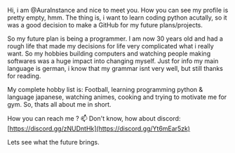 Hi, 
i am @AuraInstance and nice to meet you. How you can see my profile is pretty empty, hmm. The thing is, i want to learn coding python acutally, so it was a good decision to make a GitHub for my future plans/projects.

So my future plan is being a programmer. I am now 30 years old and had a rough life that made my decisions for life very complicated what i really want. So my hobbies building computers and watching people making softwares was a huge impact into changing myself.
Just for info my main language is german, i know that my grammar isnt very well, but still thanks for reading. 

My complete hobby list is: Football, learning programming python & language japanese, watching animes, cooking and trying to motivate me for gym. So, thats all about me in short.

How you can reach me ?
📫 Don't know, how about discord: [https://discord.gg/zNUDntHk](https://discord.gg/Yt6mEar5zk)

Lets see what the future brings.
